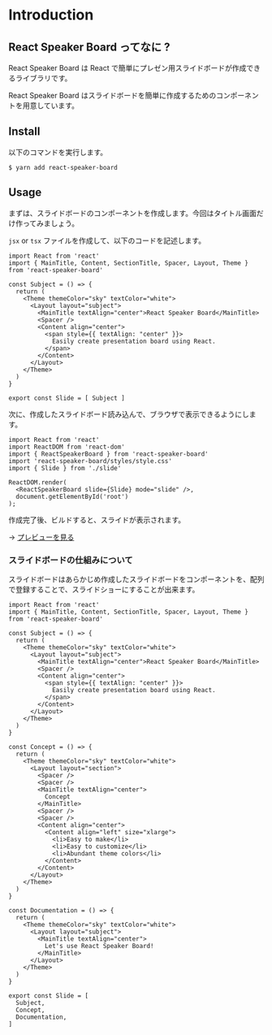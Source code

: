 # Introduction

## React Speaker Board ってなに ?

React Speaker Board は React で簡単にプレゼン用スライドボードが作成できるライブラリです。

React Speaker Board はスライドボードを簡単に作成するためのコンポーネントを用意しています。

## Install

以下のコマンドを実行します。

```txt: shell
$ yarn add react-speaker-board
```

## Usage

まずは、スライドボードのコンポーネントを作成します。今回はタイトル画面だけ作ってみましょう。

`jsx` or `tsx` ファイルを作成して、以下のコードを記述します。

```tsx:Slide.tsx
import React from 'react'
import { MainTitle, Content, SectionTitle, Spacer, Layout, Theme } from 'react-speaker-board'

const Subject = () => {
  return (
    <Theme themeColor="sky" textColor="white">
      <Layout layout="subject">
        <MainTitle textAlign="center">React Speaker Board</MainTitle>
        <Spacer />
        <Content align="center">
          <span style={{ textAlign: "center" }}>
            Easily create presentation board using React.
          </span>
        </Content>
      </Layout>
    </Theme>
  )
}

export const Slide = [ Subject ]
```

次に、作成したスライドボード読み込んで、ブラウザで表示できるようにします。

```tsx:index.tsx
import React from 'react'
import ReactDOM from 'react-dom'
import { ReactSpeakerBoard } from 'react-speaker-board'
import 'react-speaker-board/styles/style.css'
import { Slide } from './slide'

ReactDOM.render(
  <ReactSpeakerBoard slide={Slide} mode="slide" />,
  document.getElementById('root')
);
```

作成完了後、ビルドすると、スライドが表示されます。

→ [プレビューを見る](/demo/introduction)


### スライドボードの仕組みについて

スライドボードはあらかじめ作成したスライドボードをコンポーネントを、配列で登録することで、スライドショーにすることが出来ます。

```tsx
import React from 'react'
import { MainTitle, Content, SectionTitle, Spacer, Layout, Theme } from 'react-speaker-board'

const Subject = () => {
  return (
    <Theme themeColor="sky" textColor="white">
      <Layout layout="subject">
        <MainTitle textAlign="center">React Speaker Board</MainTitle>
        <Spacer />
        <Content align="center">
          <span style={{ textAlign: "center" }}>
            Easily create presentation board using React.
          </span>
        </Content>
      </Layout>
    </Theme>
  )
}

const Concept = () => {
  return (
    <Theme themeColor="sky" textColor="white">
      <Layout layout="section">
        <Spacer />
        <Spacer />
        <MainTitle textAlign="center">
          Concept
        </MainTitle>
        <Spacer />
        <Spacer />
        <Content align="center">
          <Content align="left" size="xlarge">
            <li>Easy to make</li>
            <li>Easy to customize</li>
            <li>Abundant theme colors</li>
          </Content>
        </Content>
      </Layout>
    </Theme>
  )
}

const Documentation = () => {
  return (
    <Theme themeColor="sky" textColor="white">
      <Layout layout="subject">
        <MainTitle textAlign="center">
          Let's use React Speaker Board!
        </MainTitle>
      </Layout>
    </Theme>
  )
}

export const Slide = [
  Subject,
  Concept,
  Documentation,
]
```
